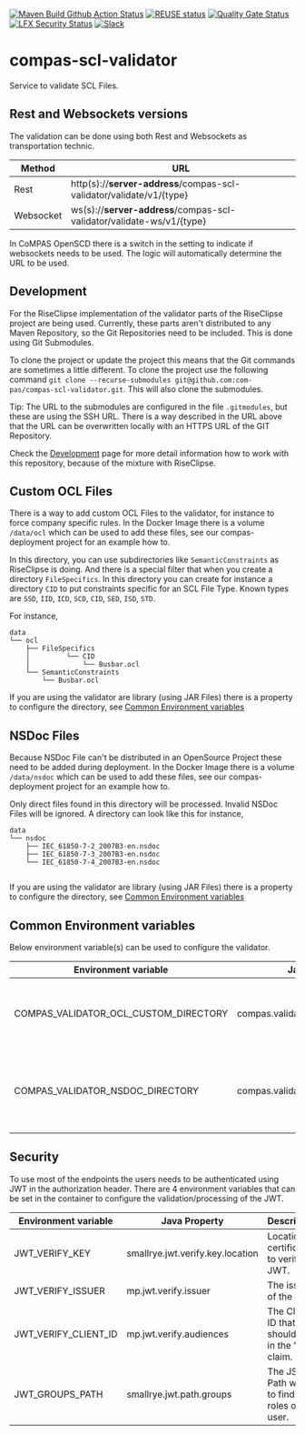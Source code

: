 <!--
SPDX-FileCopyrightText: 2022 Alliander N.V.

SPDX-License-Identifier: Apache-2.0
-->

[![Maven Build Github Action Status](<https://img.shields.io/github/workflow/status/com-pas/compas-scl-validator/Build%20Project?logo=GitHub>)](https://github.com/com-pas/compas-scl-validator/actions?query=workflow%3A%22Build+Project%22)
[![REUSE status](https://api.reuse.software/badge/github.com/com-pas/compas-scl-validator)](https://api.reuse.software/info/github.com/com-pas/compas-scl-validator)
[![Quality Gate Status](https://sonarcloud.io/api/project_badges/measure?project=com-pas_compas-scl-validator&metric=alert_status)](https://sonarcloud.io/dashboard?id=com-pas_compas-scl-validator)
[![LFX Security Status](https://img.shields.io/badge/dynamic/json?color=orange&label=LFX%20Security%20Tool&query=issues%5B%3F%28%40%5B%27repository-name%27%5D%20%3D%3D%20%27compas-scl-validator%27%29%5D%5B%27high-open-issues%27%5D&suffix=%20High%20open%20issues&url=https%3A%2F%2Fapi.security.lfx.linuxfoundation.org%2Fv1%2Fproject%2Fe8b6fdf9-2686-44c5-bbaa-6965d04ad3e1%2Fissues)](https://security.lfx.linuxfoundation.org/#/e8b6fdf9-2686-44c5-bbaa-6965d04ad3e1/issues)
[![Slack](https://raw.githubusercontent.com/com-pas/compas-architecture/master/public/LFEnergy-slack.svg)](http://lfenergy.slack.com/)

# compas-scl-validator

Service to validate SCL Files.

## Rest and Websockets versions

The validation can be done using both Rest and Websockets as transportation technic.

| Method    | URL                                                                   |
|-----------|-----------------------------------------------------------------------|
| Rest      | http(s)://**server-address**/compas-scl-validator/validate/v1/{type}  |
| Websocket | ws(s)://**server-address**/compas-scl-validator/validate-ws/v1/{type} |

In CoMPAS OpenSCD there is a switch in the setting to indicate if websockets needs to be used. The logic will
automatically determine the URL to be used.

## Development

For the RiseClipse implementation of the validator parts of the RiseClipse project are being used. Currently, these
parts aren't distributed to any Maven Repository, so the Git Repositories need to be included. This is done using Git
Submodules.

To clone the project or update the project this means that the Git commands are sometimes a little different. To clone
the project use the following command `git clone --recurse-submodules git@github.com:com-pas/compas-scl-validator.git`.
This will also clone the submodules.

Tip: The URL to the submodules are configured in the file `.gitmodules`, but these are using the SSH URL. There is a way
described in the URL above that the URL can be overwritten locally with an HTTPS URL of the GIT Repository.

Check the [Development](DEVELOPMENT.md) page for more detail information how to work with this repository, because of
the mixture with RiseClipse.

## Custom OCL Files

There is a way to add custom OCL Files to the validator, for instance to force company specific rules. In the Docker
Image there is a volume `/data/ocl` which can be used to add these files, see our compas-deployment project for an
example how to.

In this directory, you can use subdirectories like `SemanticConstraints` as RiseClipse is doing. And there is a special
filter that when you create a directory `FileSpecifics`. In this directory you can create for instance a directory `CID`
to put constraints specific for an SCL File Type. Known types are `SSD`, `IID`, `ICD`, `SCD`, `CID`, `SED`, `ISD`,
`STD`.

For instance,

```
data
└── ocl
    ├── FileSpecifics
    │         └── CID
    │             └── Busbar.ocl
    └── SemanticConstraints
        └── Busbar.ocl
```

If you are using the validator are library (using JAR Files) there is a property to configure the directory, see
[Common Environment variables](#common-environment-variables)

## NSDoc Files

Because NSDoc File can't be distributed in an OpenSource Project these need to be added during deployment. In the Docker
Image there is a volume `/data/nsdoc` which can be used to add these files, see our compas-deployment project for an
example how to.

Only direct files found in this directory will be processed. Invalid NSDoc Files will be ignored. A directory can look
like this for instance,

```
data
└── nsdoc
    ├── IEC_61850-7-2_2007B3-en.nsdoc
    ├── IEC_61850-7-3_2007B3-en.nsdoc
    └── IEC_61850-7-4_2007B3-en.nsdoc
    
```

If you are using the validator are library (using JAR Files) there is a property to configure the directory, see
[Common Environment variables](#common-environment-variables)

## Common Environment variables

Below environment variable(s) can be used to configure the validator.

| Environment variable                  | Java Property                         | Description                                                 | Example     |
|---------------------------------------|---------------------------------------|-------------------------------------------------------------|-------------|
| COMPAS_VALIDATOR_OCL_CUSTOM_DIRECTORY | compas.validator.ocl.custom.directory | Reference to a directory to load custom OCL Files           | /data/ocl   |
| COMPAS_VALIDATOR_NSDOC_DIRECTORY      | compas.validator.nsdoc.directory      | Reference to a directory where the NSDoc Files can be found | /data/nsdoc | 

## Security

To use most of the endpoints the users needs to be authenticated using JWT in the authorization header. There are 4
environment variables that can be set in the container to configure the validation/processing of the JWT.

| Environment variable | Java Property                    | Description                                        | Example                                                                |
|----------------------|----------------------------------|----------------------------------------------------|------------------------------------------------------------------------|
| JWT_VERIFY_KEY       | smallrye.jwt.verify.key.location | Location of certificates to verify the JWT.        | http://localhost:8089/auth/realms/compas/protocol/openid-connect/certs |
| JWT_VERIFY_ISSUER    | mp.jwt.verify.issuer             | The issuer of the JWT.                             | http://localhost:8089/auth/realms/compas                               |
| JWT_VERIFY_CLIENT_ID | mp.jwt.verify.audiences          | The Client ID that should be in the "aud" claim.   | scl-validator                                                          |
| JWT_GROUPS_PATH      | smallrye.jwt.path.groups         | The JSON Path where to find the roles of the user. | resource_access/scl-validator/roles                                    |
